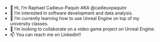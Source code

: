 - 👋 Hi, I’m Raphael Cadieux-Paquin AKA @cadieuxpaquinr
- 👀 I’m interested in software development and data analysis.
- 🌱 I’m currently learning how to use Unreal Engine on top of my university classes.
- 💞️ I’m looking to collaborate on a video game project on Unreal Engine.
- 📫 You can reach me on LinkedIn!!

<!---
cadieuxpaquinr/cadieuxpaquinr is a ✨ special ✨ repository because its `README.md` (this file) appears on your GitHub profile.
You can click the Preview link to take a look at your changes.
--->
